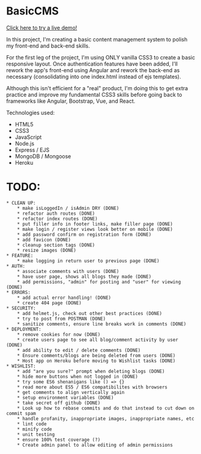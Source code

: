 # BasicCMS

[Click here to try a live demo!](https://basic-cms-by-nicholas-ewing.herokuapp.com)

In this project, I'm creating a basic content management system to polish my front-end and back-end skills.

For the first leg of the project, I'm using ONLY vanilla CSS3 to create a basic responsive layout. Once authentication features have been added, I'll rework the app's front-end using Angular and rework the back-end as necessary (consolidating into one index.html instead of ejs templates).

Although this isn't efficient for a "real" product, I'm doing this to get extra practice and improve my fundamental CSS3 skills before going back to frameworks like Angular, Bootstrap, Vue, and React.

Technologies used:
* HTML5
* CSS3
* JavaScript
* Node.js
* Express / EJS
* MongoDB / Mongoose
* Heroku

# TODO:
	* CLEAN UP:
		* make isLoggedIn / isAdmin DRY (DONE)
		* refactor auth routes (DONE)
		* refactor index routes (DONE)
		* put filler info in footer links, make filler page (DONE)
		* make login / register views look better on mobile (DONE)
		* add password confirm on registration form (DONE)
		* add favicon (DONE)
		* cleanup section tags (DONE)
		* resize images (DONE)
	* FEATURE:
		* make logging in return user to previous page (DONE)
	* AUTH:
		* associate comments with users (DONE)
		* have user page, shows all blogs they made (DONE)
		* add permissions, "admin" for posting and "user" for viewing (DONE)
	* ERRORS:
		* add actual error handling! (DONE)
		* create 404 page (DONE)
	* SECURITY:
		* add helmet.js, check out other best practices (DONE)
		* try to post from POSTMAN (DONE)
		* sanitize comments, ensure line breaks work in comments (DONE)
	* DEPLOYMENT:
		* remove cookies for now (DONE)
		* create users page to see all blog/comment activity by user (DONE)
		* add ability to edit / delete comments (DONE)
		* Ensure comments/blogs are being deleted from users (DONE)
		* Host app on Heroku before moving to Wishlist tasks (DONE)
	* WISHLIST:
		* add "are you sure?" prompt when deleting blogs (DONE)
		* hide more buttons when not logged in (DONE)
		* try some ES6 shenanigans like () => {}
		* read more about ES5 / ES6 compatibilites with browsers 
		* get comments to align vertically again
		* setup environment variables (DONE)
		* take secret off github (DONE)
		* Look up how to rebase commits and do that instead to cut down on commit spam
		* handle profanity, inappropriate images, inappropriate names, etc
		* lint code
		* minify code
		* unit testing
		* ensure 100% test coverage (?)
		* Create admin panel to allow editing of admin permissions